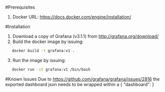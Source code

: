 #Prerequisites
1. Docker URL: https://docs.docker.com/engine/installation/

#Installation
1. Download a copy of Grafana (v3.1.1) from http://grafana.org/download/
2. Build the docker image by issuing:
```bash
   docker build -t grafana:v1 .
```
3. Run the image by issuing:
```bash
   docker run -it grafana:v1 /bin/bash
```

#Known Issues
Due to https://github.com/grafana/grafana/issues/2816 the exported dashboard json needs to be wrapped within a { "dashboard":<exported content> }
